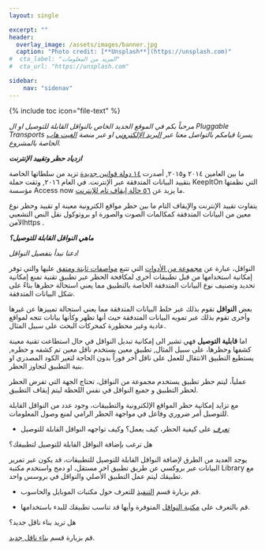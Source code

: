 ```yaml
---
layout: single

excerpt: ""
header:
  overlay_image: /assets/images/banner.jpg
  caption: "Photo credit: [**Unsplash**](https://unsplash.com)"
#  cta_label: "المزيد من المعلومات"
#  cta_url: "https://unsplash.com"

sidebar:
    nav: "sidenav"
---
```

{% include toc icon="file-text" %}

*مرحباً بكم في الموقع الجديد الخاص بالنواقل القابلة للتوصيل او ال Pluggable Transports يسرنا قيامكم بالتواصل معنا عبر [البريد الإلكتروني](mailto:feedback@pluggabletransports.info) او عبر منصة [الغيت هاب](https://github.com/OpenInternet/PT-website/issues) الخاصة بالمشروع.*

***ازدياد حظر وتقييد الإنترنت***

ما بين العامين ٢٠١٤ و٢٠١٥, أصدرت [١٤ دولة قوانين جديدة](https://freedomhouse.org/report/freedom-net/freedom-net-2015) تزيد من سلطاتها الخاصة بتقييد البيانات المتدفقة عبر الإنترنت. في العام ٢٠١٦, وثقت حملة KeepItOn التي نظمتها مؤسسة Access now ما يزيد عن [٥٦ حالة إيقاف تام للإنترنت](https://www.accessnow.org/keepiton/).

يتفاوت تقييد الإنترنت والإيقاف التام ما بين حظر مواقع الكترونية معينة او تقييد وحظر نوع معين من البيانات المتدفقة كمكالمات الصوت والصورة او بروتوكول نقل النص التشعبي الآمنhttps .

***ماهي النواقل القابلة للتوصيل؟***

*دعنا نبدأ بتفصيل النواقل!*

النواقل، عبارة عن [مجموعة من الأدوات](https://www.pluggabletransports.info/ar/transports/) التي تتبع [مواصفات ثابتة ومتفق](https://www.pluggabletransports.info/ar/spec/) عليها والتي توفر إمكانية استخدامها من قبل تطبيقات أخرى لمكافحة الحظر عبر تطبيق تقنية تمنع إمكانية تحديد وتصنيف نوع البيانات المتدفقة الخاصة بالتطبيق مما يعني استحالة حظرها بناءً على شكل البيانات المتدفقة.

بعض **النواقل** تقوم بذلك عبر خلط البيانات المتدفقة مما يعني استحالة تمييزها عن غيرها وأخرى تقوم بذلك عبر تمويه البيانات المتدفقة حيث أنها تظهر وكأنها بيانات تتجه لمواقع عادية وغير محظورة كمحركات البحث على سبيل المثال.

اما **قابلية التوصيل** فهي تشير الى إمكانية تبديل النواقل في حال استطاعت تقنية معينة كشفها وحظرها، على سبيل المثال, تطبيق معين يستخدم ناقل معين تم كشفه و حظره, يستطيع التطبيق الانتقال للعمل على ناقل أخر فوراً بدون الحاجة لتغير الكود المصدري او بنية التطبيق لتجاوز الحظر.

عملياً، ليتم حظر تطبيق يستخدم مجموعة من النواقل، تحتاج الجهة التي تفرض الحظر لحظر التطبيق و جميع النواقل في نفس اللحظة ليتم إيقاف التطبيق.

مع تزايد إمكانية حظر المواقع الإلكترونية والتطبيقات، وجود عدد من النواقل القابلة للتوصيل أمر ضروري وفاعل في مواجهة الحظر الرامي لمنع وصول المعلومات.

-   [*تعرف*](https://www.pluggabletransports.info/ar/how/) على كيفية الحظر، كيف يعمل؟ وكيف تواجهه النواقل القابلة للتوصيل

هل ترغب بإضافة النواقل القابلة للتوصيل لتطبيقك؟

يوجد العديد من الطرق لإضافة النواقل القابلة للتوصيل للتطبيقات، قد يكون عبر تمرير البيانات عبر بروكسي عن طريق تطبيق اخر مستقل، او دمج واستخدم مكتبة Library مع تطبيقك ليتم عمل التطبيق الأصلي والنواقل في بروسس واحد.

-   قم بزيارة قسم [التنفيذ](https://www.pluggabletransports.info/ar/implement/) للتعرف حول مكتبات الموبايل والحاسوب.

-   قم بالتعرف على [مكتبة النواقل](https://www.pluggabletransports.info/ar/transports/) المتوفرة وأيها قد تناسب تطبيقك للبدء باستخدامها.

هل تريد بناء ناقل جديد؟

قم بزيارة قسم [بناء ناقل جديد](https://www.pluggabletransports.info/ar/build/).
